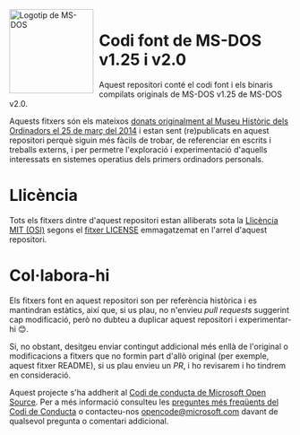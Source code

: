 <img width="150" height="150" align="left" style="float: left; margin: 0 10px 0 0;" alt="Logotip de MS-DOS" src="https://github.com/Microsoft/MS-DOS/blob/master/msdos-logo.png">   

# Codi font de MS-DOS v1.25 i v2.0
Aquest repositori conté el codi font i els binaris compilats originals de MS-DOS v1.25 de MS-DOS v2.0.

Aquests fitxers són els mateixos [donats originalment al Museu Històric dels Ordinadors el 25 de març del 2014]( http://www.computerhistory.org/atchm/microsoft-ms-dos-early-source-code/) i estan sent (re)publicats en aquest repositori perquè siguin més fàcils de trobar, de referenciar en escrits i treballs externs, i per permetre l'exploració i experimentació d'aquells interessats en sistemes operatius dels primers ordinadors personals.  

# Llicència
Tots els fitxers dintre d'aquest repositori estan alliberats sota la [Llicència MIT (OSI)]( https://en.wikipedia.org/wiki/MIT_License) segons el [fitxer LICENSE](https://github.com/Microsoft/MS-DOS/blob/master/LICENSE.md) emmagatzemat en l'arrel d'aquest repositori.

# Col·labora-hi
Els fitxers font en aquest repositori son per referència històrica i es mantindran estàtics, així que, si us plau, no n'envieu *pull requests* suggerint cap modificació, però no dubteu a duplicar aquest repositori i experimentar-hi 😊.  

Si, no obstant, desitgeu enviar contingut addicional més enllà de l'original o modificacions a fitxers que no formin part d'allò original (per exemple, aquest fitxer README), si us plau envieu un *PR*, i ho revisarem i ho tindrem en consideració.

Aquest projecte s'ha addherit al [Codi de conducta de Microsoft Open Source](https://opensource.microsoft.com/codeofconduct/). Per a més informació consulteu les [preguntes més freqüents del Codi de Conducta](https://opensource.microsoft.com/codeofconduct/faq/) o contacteu-nos [opencode@microsoft.com](mailto:opencode@microsoft.com) davant de qualsevol pregunta o comentari addicional.
